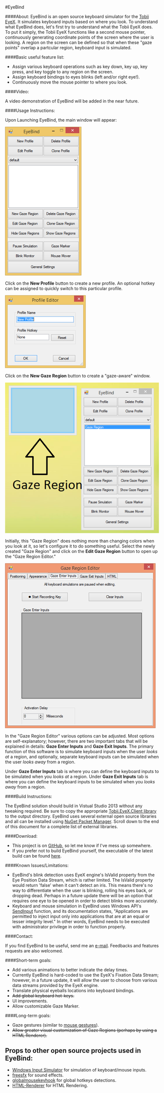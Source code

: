 #EyeBind 

####About:
EyeBind is an open source keyboard simulator for the [Tobii EyeX](http://www.tobii.com/en/eye-experience/eyex/). It simulates keyboard inputs based on where you look. To understand what EyeBind does, let's first try to understand what the Tobii EyeX does. To put it simply, the Tobii EyeX functions like a second mouse pointer, continuously generating coordinate points of the screen where the user is looking. A region on the screen can be defined so that when these "gaze points" overlap a partcular region, keyboard input is simulated. 

####Basic useful feature list:

* Assign various keyboard operations such as key down, key up, key press, and key toggle to any region on the screen.
* Assign keyboard bindings to eyes blinks (left and/or right eye!).
* Continuously move the mouse pointer to where you look.

####Video:

A video demonstration of EyeBind will be added in the near future.

####Usage Instructions:

Upon Launching EyeBind, the main window will appear:

![Image of EyeBind Main UI](https://raw.githubusercontent.com/tqphan/EyeBind/master/screenshots/EyeBindMainWindow.png)

Click on the **New Profile** button to create a new profile. An optional hotkey can be assigned to quickly switch to this particular profile.

![Image of EyeBind Profile Editor](https://raw.githubusercontent.com/tqphan/EyeBind/master/screenshots/EyeBindProfileEditor.png)

Click on the **New Gaze Region** button to create a "gaze-aware" window. 

![Image of EyeBind Gaze Region](https://raw.githubusercontent.com/tqphan/EyeBind/master/screenshots/EyeBindGazeRegion.png)

Initially, this "Gaze Region" does nothing more than changing colors when you look at it, so let's configure it to do something useful. Select the newly created "Gaze Region" and click on the **Edit Gaze Region** button to open up the "Gaze Region Editor."

![Image of EyeBind Gaze Editor](https://raw.githubusercontent.com/tqphan/EyeBind/master/screenshots/EyeBindRegionEditor-0.png)

In the "Gaze Region Editor" various options can be adjusted. Most options are self-explanatory; however, there are two important tabs that will be explained in details: **Gaze Enter Inputs** and **Gaze Exit Inputs**. The primary function of this software is to simulate keyboard inputs when the user *looks at* a region, and optionally, separate keyboard inputs can be simulated when the user *looks away* from a region. 

Under **Gaze Enter Inputs** tab is where you can define the keyboard inputs to be simulated when you *looks at* a region. Under **Gaze Exit Inputs** tab is where you can define the keyboard inputs to be simulated when you *looks away* from a region.


####Build Instructions:

The EyeBind solution should build in Vistual Studio 2013 without any tweaking required. Be sure to copy the appropriate [Tobii.EyeX.Client library](http://developer.tobii.com/downloads/) to the output directory. EyeBind uses several external open source libraries and all can be installed using [NuGet Packet Manager](https://www.nuget.org/). Scroll down to the end of this document for a complete list of external libraries.

####Download:

* This project is on [GitHub](https://github.com/tqphan/EyeBind), so let me know if I've mess up somewhere. 
* If you prefer not to build EyeBind yourself, the executable of the latest build can be found [here](https://github.com/tqphan/EyeBind/releases).

####Known Issues/Limitations:

* EyeBind's blink detection uses EyeX engine's IsValid property from the Eye Position Data Stream, which is rather limited. The IsValid property would return 'false' when it can't detect an iris. This means there's no way to differentiate when the user is blinking, rolling his eyes back, or dropping dead. Perhaps in a future update there will be an option that requires one eye to be opened in order to detect blinks more accurately.
* Keyboard and mouse simulation in EyeBind uses Windows API's [SendInput](https://msdn.microsoft.com/en-us/library/windows/desktop/ms646310%28v=vs.85%29.aspx) function, and its documentation states, "Applications are permitted to inject input only into applications that are at an equal or lesser integrity level." In other words, EyeBind needs to be executed with administrator privilege in order to function properly.

####Contact:

If you find EyeBind to be useful, send me an [e-mail](quoc@hush.ai). Feedbacks and features requests are also welcomed.

####Short-term goals:

* Add various animations to better indicate the delay times.
* Currently EyeBind is hard-coded to use the EyeX's Fixation Data Stream; however, in a future update, it will allow the user to choose from various data streams provided by the EyeX engine. 
* Translate physical eyeballs locations into keyboard bindings.
* ~~Add global keyboard hot-keys.~~
* UI improvements.
* Allow customizable Gaze Marker.

####Long-term goals:

* Gaze gestures (similar to [mouse gestures](http://en.wikipedia.org/wiki/Pointing_device_gesture)).
* ~~Allow greater visual customization of Gaze Regions (perhaps by using a HTML Renderer).~~

## Props to other open source projects used in EyeBind:

* [Windows Input Simulator](https://inputsimulator.codeplex.com/) for simulation of keyboard/mouse inputs.
* [freesfx](http://www.freesfx.co.uk) for sound effects.
* [globalmousekeyhook](https://github.com/gmamaladze/globalmousekeyhook) for global hotkeys detections.
* [HTML-Renderer](https://github.com/ArthurHub/HTML-Renderer) for HTML Rendering.

